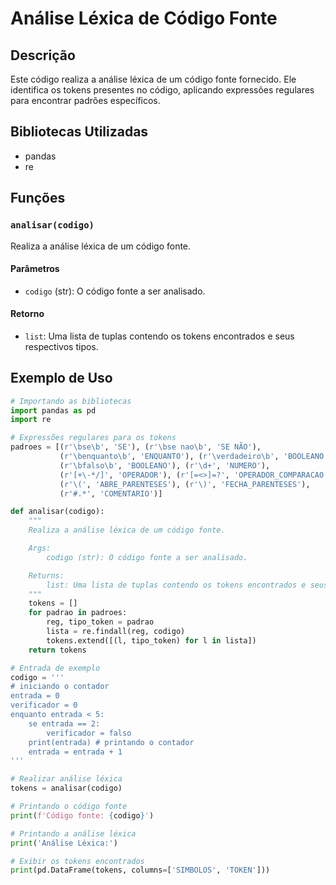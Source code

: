 # Análise Léxica de Código Fonte

## Descrição
Este código realiza a análise léxica de um código fonte fornecido. Ele identifica os tokens presentes no código, aplicando expressões regulares para encontrar padrões específicos.

## Bibliotecas Utilizadas
- pandas
- re

## Funções
### `analisar(codigo)`
Realiza a análise léxica de um código fonte.

#### Parâmetros
- `codigo` (str): O código fonte a ser analisado.

#### Retorno
- `list`: Uma lista de tuplas contendo os tokens encontrados e seus respectivos tipos.

## Exemplo de Uso
```python
# Importando as bibliotecas
import pandas as pd
import re

# Expressões regulares para os tokens
padroes = [(r'\bse\b', 'SE'), (r'\bse nao\b', 'SE NÃO'),
           (r'\benquanto\b', 'ENQUANTO'), (r'\verdadeiro\b', 'BOOLEANO'),
           (r'\bfalso\b', 'BOOLEANO'), (r'\d+', 'NUMERO'),
           (r'[+\-*/]', 'OPERADOR'), (r'[=<>]=?', 'OPERADOR_COMPARACAO'),
           (r'\(', 'ABRE_PARENTESES'), (r'\)', 'FECHA_PARENTESES'),
           (r'#.*', 'COMENTARIO')]

def analisar(codigo):
    """
    Realiza a análise léxica de um código fonte.

    Args:
        codigo (str): O código fonte a ser analisado.

    Returns:
        list: Uma lista de tuplas contendo os tokens encontrados e seus respectivos tipos.
    """
    tokens = []
    for padrao in padroes:
        reg, tipo_token = padrao
        lista = re.findall(reg, codigo)
        tokens.extend([(l, tipo_token) for l in lista])
    return tokens

# Entrada de exemplo
codigo = '''
# iniciando o contador
entrada = 0
verificador = 0
enquanto entrada < 5:
    se entrada == 2:
        verificador = falso
    print(entrada) # printando o contador
    entrada = entrada + 1
'''

# Realizar análise léxica
tokens = analisar(codigo)

# Printando o código fonte
print(f'Código fonte: {codigo}')

# Printando a análise léxica
print('Análise Léxica:')

# Exibir os tokens encontrados
print(pd.DataFrame(tokens, columns=['SIMBOLOS', 'TOKEN']))
